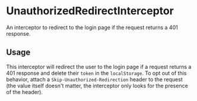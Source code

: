 # UnauthorizedRedirectInterceptor
An interceptor to redirect to the login page if the request returns a 401 response.

## Usage
This interceptor will redirect the user to the login page if a request returns a 401 response and delete their ``token`` in the ``localStorage``. To opt out of this behavior, attach a ``Skip-Unauthorized-Redirection`` header to the request (the value itself doesn't matter, the interceptor only looks for the presence of the header).